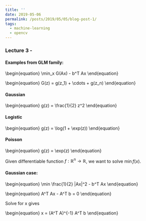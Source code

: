 ```yaml
---
title: ''
date: 2019-05-06
permalink: /posts/2019/05/05/blog-post-1/
tags:
  - machine-learning
  - opencv
---
```


### Lecture 3 - 

#### Examples from GLM family:

\begin{equation}
\min_x G(Ax) - b^T Ax
\end{equation}

\begin{equation}
G(z) = g(z_1) + \cdots + g(z_n)
\end{equation}

#### Gaussian
\begin{equation}
g(z) = \frac{1}{2} z^2
\end{equation}

#### Logistic
\begin{equation}
g(z) = \log(1 + \exp(z))
\end{equation}

#### Poisson
\begin{equation}
g(z) = \exp(z)
\end{equation}

Given differentiable function $f:\mathbb{R}^n \rightarrow \mathbb{R}$, we want to solve $\min f(x)$.

#### Gaussian case:

\begin{equation}
\min \frac{1}{2} \|Ax\|^2 - b^T Ax
\end{equation}

\begin{equation}
A^T Ax - A^T b = 0
\end{equation}

Solve for x gives

\begin{equation}
x = (A^T A)^{-1} A^T b
\end{equation}